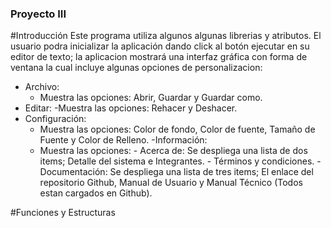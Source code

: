 ### Proyecto III

#Introducción
Este programa utiliza algunos algunas librerias y atributos. El usuario podra inicializar la aplicación dando click al botón ejecutar en su editor de texto; la aplicacion mostrará una interfaz gráfica con forma de ventana la cual incluye algunas opciones de personalizacion:
  - Archivo:
      - Muestra las opciones: Abrir, Guardar y Guardar como.
  - Editar:
      -Muestra las opciones: Rehacer y Deshacer.
  - Configuración:
      - Muestra las opciones: Color de fondo, Color de fuente, Tamaño de Fuente y Color de Relleno.
  -Información:
      - Muestra las opciones:
              - Acerca de: Se despliega una lista de dos items; Detalle del sistema e Integrantes.
              - Términos y condiciones.
              - Documentación: Se despliega una lista de tres items; El enlace del repositorio Github, Manual de Usuario y Manual Técnico (Todos estan cargados en Github).

#Funciones y Estructuras
